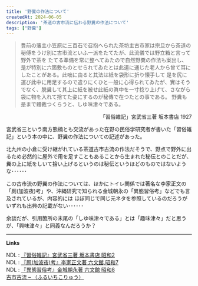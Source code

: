 ```yaml
---
title: '野糞の作法について'
createdAt: 2024-06-05
description: '茶道の古市流に伝わる野糞の作法について'
tags: ["野糞"]
---
```


> 豊前の藩主小笠原に三百石で召抱へられた茶坊主古市家は宗旦から茶道の秘傅をうけ別に古市流といふ一派をたてたが、此流儀では野立箱と言って野外で茶を
> たてる準備を常に整へてゐたので自然野糞の作法も案出し、是が特別に六箇敷ものとせられてゐたとは此道に通じた老人から曾て耳にしたことがある。此咄に由ると其法は紙を袋形に折り懐手して
> 是を尻に運び此中に用足するので遣りにくひと一般に心得られてゐたが、實はそうでなく、脱糞して其上に紙を被せ此紙の眞中を一寸捻り上げて、さながら袋に物を入れて捨てた姿にするのが秘傳で在つたとの事である。
> 野糞も是まで體裁つくらうと、しゆ味津々である。
<p style="text-align:right;">「習俗雑記」宮武省三著 坂本書店 1927</p>

宮武省三という南方熊楠とも交流があった在野の民俗学研究者が書いた「習俗雑記」という本の中に、野糞の作法についての記述があった。

北九州の小倉に受け継がれている茶道古市古流の作法だそうで、野点で野外に出るため必然的に屋外で用を足すこともあることから生まれた秘伝とのことだが、
糞の上に紙をしいて拾い上げるというのは秘伝というほどのものではないような･･････

この古市流の野糞の作法については、ほかにトイレ関係では著名な李家正文の「厠(加波夜)考」や、沖縄研究で知られる金城朝永の「異態習俗考」などでも言及されているが、内容的には
ほぼ同じで同じ元ネタを参照しているのだろうがいずれも出典の記載がない･･････

余談だが、引用箇所の末尾の「しゆ味津々である」とは「趣味津々」だと思うが、「興味津々」と同義なんだろうか？

---

**Links**

NDL : [『習俗雑記』宮武省三著 坂本書店 昭和2](https://dl.ndl.go.jp/pid/1460113)  
NDL : [『厠(加波夜)考』李家正文著 六文館,昭和7](https://dl.ndl.go.jp/pid/1446907)  
NDL : [『異態習俗考』金城朝永著 六文館 昭和8](https://dl.ndl.go.jp/pid/1442135)  
[古市古流 – （ふるいちこりゅう）](https://www.furuichikoryu.jp/)